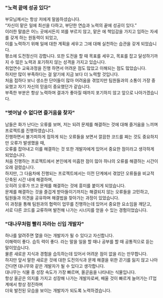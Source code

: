 ### "노력 끝에 성공 있다"

부모님께서는 항상 저에게 말씀하셨습니다. <br>
“자신이 맡은 일에 최선을 다하고, 부단한 연습과 노력의 끝에 성공이 있다.” <br>
이러한 말씀은 어느 곳에서든지 꾀를 부르지 않고, 맡은 에 책임감을 가지고 임하는 자세를 갖게 하는 원동력이 되었고,<br> 이를 노력하기 위해 일에 대한 계획을 세우고 그에 대해 실천하는 습관을 갖게 되었습니다. <br> 평소에 도전정신이 강합니다. 또한 도전을 할 때 목표를 세우고, 목표를 잡고 달성하기까지 수 많은 노력과 포기하지 않는 성격을 가지고 있습니다.<br> 취업연수 교육과정을 진행 하면서 어려운 점도 많았고 이해되는 점도 많았습니다.<br> 하지만 많이 부족하다는 걸 알기에 지금 보다 더 노력할 것입니다.<br>
처음 접하다 보니 생소한 단어들이 많아 어려움을 겪었지만 팀원들과의 소통이 가장 중요했고 
자기 자신의 믿음이 중요했던가 같습니다.<br> 부족한 부분은 항상 노력하며 결과가 좋아질 때까지 포기하지 않고 앞으로 나아가겠습니다. 



### "벗어날 수 없다면 즐거움을 찾자"

남들은 화가 난다는 오류를 보며, 저는 되려 문제를 해결하는 것에 대해 즐거움을 느끼며 프로젝트를 진행하였습니다.<br>
진행하면서 불가피하게 접하게 되는 오류들을 보면서 깔끔한 코드를 짜는 것도 중요하지만 오류가 발생했을 때,<br>
오류를 잡아내고 이를 해결하는 것 또한 개발자에게 있어서 중요한 점이라고 생각하게 되었습니다.<br>
처음 진행하는 프로젝트에서 본인에게 미흡한 점이 많아 하나의 오류를 해결하는 시간이 오래 걸렸습니다.<br>
하지만, 그 다음차에 진행되는 프로젝트에서는 이전 단계에서 겪었던 오류들을 비교적 단축된 시간 내에 해결하며,<br>
오히려 오류가 뜨고 문제를 해결하는 것에 흥미를 붙이게 되었습니다.<br>
문제를 해결하는 것을 즐겁게 받아들이기까지는 해결되지 않는 오류들을 고민하고,<br>
팀원들과 의견을 공유하며 해결법을 찾아가는 과정이 있었습니다.<br>
이 과정을 통해 팀원과의 협력이 업무를 진행하는데 있어서 중요한 요소임을 깨닫고,<br>
서로 다른 코드를 교류하며 발전해 나가는 시너지를 얻을 수 있는 경험이었습니다.

### "대나무처럼 빨리 자라는 신입 개발자"

하나를 알려주면 열을 아는 개발자가 될 수 있다고 자신합니다.<br>
이해력이 좋다. 습득 력이 좋다. 라는 말을 일을 할 때나 공부를 할 때 공통적으로 듣는 말이었습니다.<br>
물론 새로운 지식과 경험을 습득하는데 있어서 어려운 점이 없을 리는 만무합니다.<br>
하지만 앞서 말한 새로운 것에 대한 도전의식과 문제 해결을 위한 끈기를 잃지 않고 나아간다면
대나무와 같은 개발자가 될 수 있다고 생각합니다.<br>
대나무는 식물 중 성장 속도가 가장 빠르며, 올곧음을 나타내는 식물입니다.<br>
항상 올곧은 의지를 가지고 성장해 나가는 개발자로써, 배울 것이 빠르게 늘어가는 IT업계에서 항상 정진하며<br>
더욱 발전된 모습을 보이는 개발자가 되도록 노력하겠습니다.
